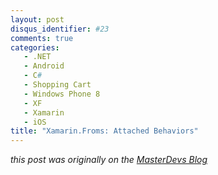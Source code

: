 ```yaml
---
layout: post
disqus_identifier: #23
comments: true
categories:
   - .NET
   - Android
   - C#
   - Shopping Cart
   - Windows Phone 8
   - XF
   - Xamarin
   - iOS
title: "Xamarin.Froms: Attached Behaviors"
---
```


_this post was originally on the [MasterDevs Blog](http://blog.masterdevs.com/xf-day-7/)_
